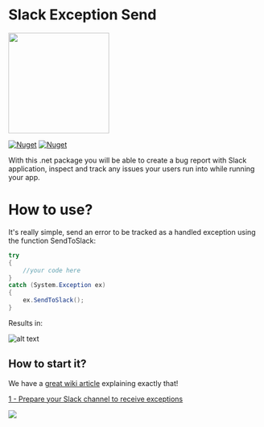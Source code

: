 


# Slack Exception Send

<img width='200' src='https://user-images.githubusercontent.com/5353685/101387243-f1570e00-389c-11eb-8386-f3228235bf6f.png'/>

[![Nuget](https://img.shields.io/nuget/dt/Slack.Exception.Send)](https://www.nuget.org/packages/Slack.Exception.Send)
[![Nuget](https://img.shields.io/nuget/v/Slack.Exception.Send)](https://www.nuget.org/packages/Slack.Exception.Send)

With this .net package you will be able to create a bug report with Slack application, inspect and track any issues your users run into while running your app.


# How to use?
It's really simple, send an error to be tracked as a handled exception using the function SendToSlack:
```csharp
try
{
    //your code here
}
catch (System.Exception ex)
{
    ex.SendToSlack();
}
```
Results in:

![alt text](https://i.imgur.com/Pc0MXIj.png)

## How to start it?
We have a [great wiki article](https://github.com/alexandresanlim/DotNet.Slack.ExceptionSend/wiki) explaining exactly that!

[1 - Prepare your Slack channel to receive exceptions](https://github.com/alexandresanlim/DotNet.Slack.ExceptionSend/wiki/1---Prepare-your-slack-channel-to-receive-exceptions)

<img src='https://forthebadge.com/images/badges/built-with-love.svg' />






